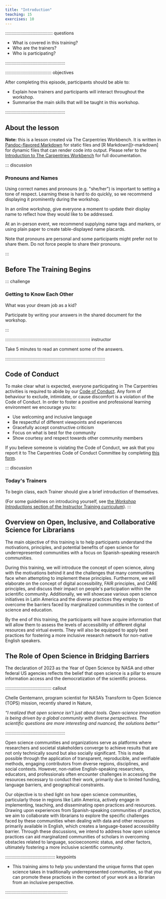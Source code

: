 ```yaml
---
title: "Introduction"
teaching: 15
exercises: 10
---
```


:::::::::::::::::::::::::::::::::::::: questions 

- What is covered in this training?
- Who are the trainers?
- Who is participating?

::::::::::::::::::::::::::::::::::::::::::::::::

::::::::::::::::::::::::::::::::::::: objectives

After completing this episode, participants should be able to:

- Explain how trainers and participants will interact throughout the workshop.
- Summarise the main skills that will be taught in this workshop.

::::::::::::::::::::::::::::::::::::::::::::::::

## About the lesson

**Note:** this is a lesson created via The Carpentries Workbench. It is written in
[Pandoc-flavored Markdown](https://pandoc.org/MANUAL.txt) for static files and
[R Markdown][r-markdown] for dynamic files that can render code into output. 
Please refer to the [Introduction to The Carpentries 
Workbench](https://carpentries.github.io/sandpaper-docs/) for full documentation.

::: discussion

### Pronouns and Names

Using correct names and pronouns (e.g. "she/her") is important to setting a tone of respect.
Learning these is hard to do quickly, so we recommend displaying it prominently during the workshop.

In an online workshop, give everyone a moment to update their display name to reflect how they would like to be addressed.

At an in-person event, we recommend supplying name tags and markers,
or using plain paper to create table-displayed name placards.

Note that pronouns are personal and some participants might prefer not to share them.
Do not force people to share their pronouns.

:::

## Before The Training Begins

::: challenge

### Getting to Know Each Other

What was your dream job as a kid?

Participate by writing your answers in the shared document for the workshop.

:::

:::::::::::::::::::::::::::::::::::::::::::::::::::::::::::::::::::: instructor

Take 5 minutes to read an comment some of the answers.

::::::::::::::::::::::::::::::::::::::::::::::::::::::::::::::::::::::::::::::::

## Code of Conduct

To make clear what is expected,
everyone participating in The Carpentries activities is required to abide by our
[Code of Conduct](../CODE_OF_CONDUCT.md).
Any form of behaviour to exclude, intimidate,
or cause discomfort is a violation of the Code of Conduct.
In order to foster a positive and professional learning environment we encourage you to:

* Use welcoming and inclusive language
* Be respectful of different viewpoints and experiences
* Gracefully accept constructive criticism
* Focus on what is best for the community
* Show courtesy and respect towards other community members

If you believe someone is violating the Code of Conduct,
we ask that you report it to The Carpentries Code of Conduct Committee
by completing [this form](https://goo.gl/forms/KoUfO53Za3apOuOK2).

::: discussion

### Today's Trainers

To begin class, each Trainer should give a brief introduction of themselves.

(For some guidelines on introducing yourself, see
[the _Workshop Introductions_ section of the Instructor Training curriculum](https://carpentries.github.io/instructor-training/23-introductions.html)).
:::


##  Overview on Open, Inclusive, and Collaborative Science for Librarians

The main objective of this training is to help participants understand the motivations, principles, and potential benefits of open science for underrepresented communities with a focus on Spanish-speaking research communities.

During this training, we will introduce the concept of open science, along with the motivations behind it and the challenges that many communities face when attempting to implement these principles. Furthermore, we will elaborate on the concept of digital accessibility, FAIR principles, and CARE principles, and discuss their impact on people's participation within the scientific community. Additionally, we will showcase various open science initiatives in Latin America and the diverse practices they employ to overcome the barriers faced by marginalized communities in the context of science and education.

By the end of this training, the participants will have acquire information that will allow them to assess the levels of accessibility of different digital resources and virtual events. They will also be equipped to apply best practices for fostering a more inclusive research network for non-native English speakers.

## The Role of Open Science in Bridging Barriers

The declaration of 2023 as the Year of Open Science by NASA and other federal US agencies reflects the belief that open science is a pillar to ensure information access and the democratization of the scientific process. 

::::::::::::::::::::::::::::::::::::: callout

Chelle Gentemann, program scientist for NASA’s Transform to Open Science (TOPS) mission, recently shared in Nature,

_“I realized that open science isn’t just about tools. Open-science innovation is being driven by a global community with diverse perspectives. The scientific questions are more interesting and nuanced, the solutions better”_

::::::::::::::::::::::::::::::::::::::::::::::::

Open science communities and organizations serve as platforms where researchers and societal stakeholders converge to achieve results that are not only technically sound but also socially significant. This is made possible through the application of transparent, reproducible, and verifiable methods, engaging contributors from diverse regions, disciplines, and social contexts. However, non-native English-speaking researchers, educators, and professionals often encounter challenges in accessing the resources necessary to conduct their work, primarily due to limited funding, language barriers, and geographical constraints.

Our objective is to shed light on how open science communities, particularly those in regions like Latin America, actively engage in implementing, teaching, and disseminating open practices and resources. Drawing upon experiences from Spanish-speaking communities of practice, we aim to collaborate with librarians to explore the specific challenges faced by these communities when dealing with data and other resources primarily available in English, which creates a language-based accessibility barrier. Through these discussions, we intend to address how open science practices can aid marginalized communities of scholars in overcoming obstacles related to language, socioeconomic status, and other factors, ultimately fostering a more inclusive scientific community.




:::::::::::::::::::::::::::::::::::::::: keypoints

- This training aims to help you understand the unique forms that open science takes in traditionally underrepresented communities, so that you can promote these practices in the context of your work as a librarian from an inclusive perspective.

::::::::::::::::::::::::::::::::::::::::::::::::::

